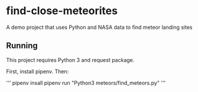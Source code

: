 # find-close-meteorites
A demo project that uses Python and NASA data to find meteor landing sites
## Running

This project requires Python 3 and request package.

First, install pipenv. Then:

'''
pipenv insall
pipenv run "Python3 meteors/find_meteors.py"
'''
